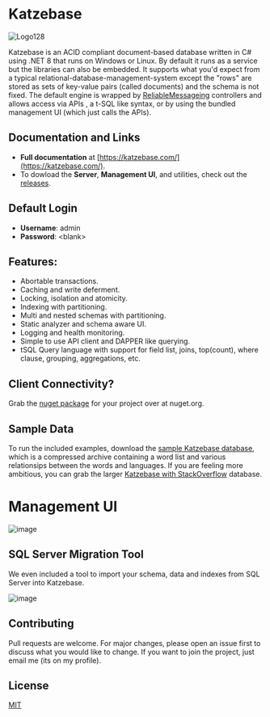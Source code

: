 # Katzebase
![Logo128](https://github.com/NTDLS/NTDLS.Katzebase.Server/assets/11428567/fa827156-4d19-4803-860f-aa0ef3a5151d)

Katzebase is an ACID compliant document-based database written in C# using .NET 8 that runs on Windows or Linux. By default it runs as a service but the libraries can also be embedded. It supports what you'd expect from a typical relational-database-management-system except the "rows" are stored as sets of key-value pairs (called documents) and the schema is not fixed. The default engine is wrapped by [ReliableMessageing](https://github.com/NTDLS/NTDLS.ReliableMessaging) controllers and allows access via APIs , a t-SQL like syntax, or by using the bundled management UI (which just calls the APIs).

## Documentation and Links
- **Full documentation** at [https://katzebase.com/](https://katzebase.com/).
- To dowload the **Server**, **Management UI**, and utilities, check out the [releases](https://github.com/NTDLS/NTDLS.Katzebase/releases).

## Default Login
 - **Username**: admin
 - **Password**: \<blank\>

## Features:
- Abortable transactions.
- Caching and write deferment.
- Locking, isolation and atomicity.
- Indexing with partitioning.
- Multi and nested schemas with partitioning.
- Static analyzer and schema aware UI.
- Logging and health monitoring.
- Simple to use API client and DAPPER like querying.
- tSQL Query language with support for field list, joins, top(count), where clause, grouping, aggregations, etc.

## Client Connectivity?
Grab the [nuget package](https://www.nuget.org/packages/NTDLS.Katzebase.Client/) for your project over at nuget.org.

## Sample Data
To run the included examples, download the [sample Katzebase database]( https://katzebase.com/Download/Katzebase.zip), which is a compressed archive containing a word list and various relationsips between the words and languages.
If you are feeling more ambitious, you can grab the larger [Katzebase with StackOverflow](https://katzebase.com/WWWRoot/Download/Katzebase%20with%20StackOverflow.7z) database.

# Management UI
![image](https://github.com/user-attachments/assets/6e6f337c-e30c-436c-94bd-182211e4054a)

## SQL Server Migration Tool
We even included a tool to import your schema, data and indexes from SQL Server into Katzebase.

![image](https://github.com/user-attachments/assets/8bbbc47a-78b1-47f0-8fbb-c44962482d22)

## Contributing
Pull requests are welcome. For major changes, please open an issue first to discuss what you would like to change. If you want to join the project, just email me (its on my profile).

## License
[MIT](https://choosealicense.com/licenses/mit/)
